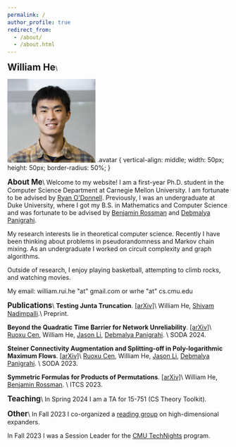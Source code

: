 ```yaml
---
permalink: /
author_profile: true
redirect_from: 
  - /about/
  - /about.html
---
```

<span style="font-size:1.5em;">**William He**</span>\\


<img src="files/myface.png" alt="Avatar" width="200" class="avatar">
.avatar {
  vertical-align: middle;
  width: 50px;
  height: 50px;
  border-radius: 50%;
}

<span style="font-size:1.2em;">**About Me**</span>\\
Welcome to my website! I am a first-year Ph.D. student in the Computer Science Department at Carnegie Mellon University. I am fortunate to be advised by [Ryan O'Donnell](https://www.cs.cmu.edu/~odonnell/). Previously, I was an undergraduate at Duke University, where I got my B.S. in Mathematics and Computer Science and was fortunate to be advised by [Benjamin Rossman](https://users.cs.duke.edu/~br148/) and [Debmalya Panigrahi](https://www.debmalyapanigrahi.org/).

My research interests lie in theoretical computer science. Recently I have been thinking about problems in pseudorandomness and Markov chain mixing. As an undergraduate I worked on circuit complexity and graph algorithms.

Outside of research, I enjoy playing basketball, attempting to climb rocks, and watching movies.

My email: william.rui.he "at" gmail.com or wrhe "at" cs.cmu.edu


<span style="font-size:1.2em;">**Publications**</span>\\
**Testing Junta Truncation**. [\[arXiv\]](https://arxiv.org/abs/2308.13992)\\
William He, [Shivam Nadimpalli](https://www.cs.columbia.edu/~nadimpalli/).\\
Preprint.

**Beyond the Quadratic Time Barrier for Network Unreliability**. [\[arXiv\]](https://arxiv.org/abs/2304.06552)\\
[Ruoxu Cen](https://sites.google.com/view/ruoxu-cen), William He, [Jason Li](https://q3r.github.io/), [Debmalya Panigrahi](https://www.debmalyapanigrahi.org/). \\
SODA 2024.

**Steiner Connectivity Augmentation and Splitting-off in Poly-logarithmic Maximum Flows**. [\[arXiv\]](https://arxiv.org/abs/2211.05769)\\
[Ruoxu Cen](https://sites.google.com/view/ruoxu-cen), William He, [Jason Li](https://q3r.github.io/), [Debmalya Panigrahi](https://www.debmalyapanigrahi.org/). \\
SODA 2023.

**Symmetric Formulas for Products of Permutations**. [\[arXiv\]](https://arxiv.org/abs/2211.15520)\\
William He, [Benjamin Rossman](https://users.cs.duke.edu/~br148/). \\
ITCS 2023.


<span style="font-size:1.2em;">**Teaching**</span>\\
In Spring 2024 I am a TA for 15-751 (CS Theory Toolkit).

<span style="font-size:1.2em;">**Other**</span>\\
In Fall 2023 I co-organized a [reading group](https://docs.google.com/document/d/1PBddwr6dMlV5Cl93Ghq1CPrqcg8wWZS1KQBvxfygGfM/edit) on high-dimensional expanders.

In Fall 2023 I was a Session Leader for the [CMU TechNights](https://www.cmu.edu/scs/technights/) program.
